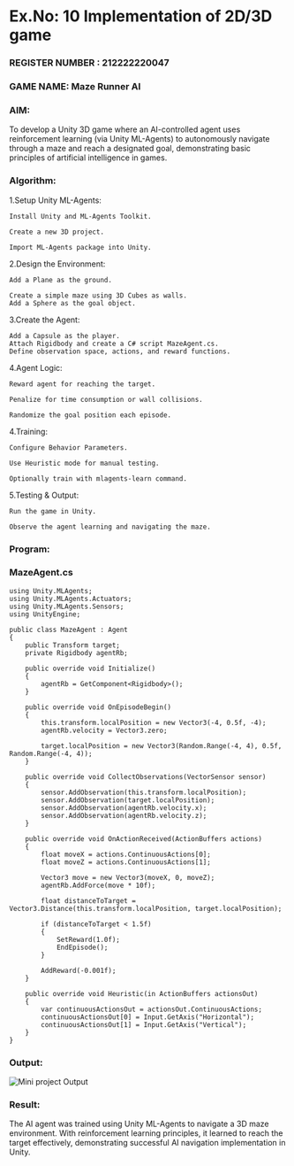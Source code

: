 # Ex.No: 10  Implementation of 2D/3D game                                                                            
### REGISTER NUMBER : 212222220047
### GAME NAME: Maze Runner AI
### AIM: 
To develop a Unity 3D game where an AI-controlled agent uses reinforcement learning (via Unity ML-Agents) to autonomously navigate through a maze and reach a designated goal, demonstrating basic principles of artificial intelligence in games.

### Algorithm:

1.Setup Unity ML-Agents:

    Install Unity and ML-Agents Toolkit.

    Create a new 3D project.

    Import ML-Agents package into Unity.
2.Design the Environment:

    Add a Plane as the ground.

    Create a simple maze using 3D Cubes as walls.
    Add a Sphere as the goal object.

3.Create the Agent:

    Add a Capsule as the player.
    Attach Rigidbody and create a C# script MazeAgent.cs.
    Define observation space, actions, and reward functions.

4.Agent Logic:

    Reward agent for reaching the target.

    Penalize for time consumption or wall collisions.

    Randomize the goal position each episode.

4.Training:

    Configure Behavior Parameters.

    Use Heuristic mode for manual testing.

    Optionally train with mlagents-learn command.

5.Testing & Output:

    Run the game in Unity.

    Observe the agent learning and navigating the maze.

### Program:
### MazeAgent.cs
```
using Unity.MLAgents;
using Unity.MLAgents.Actuators;
using Unity.MLAgents.Sensors;
using UnityEngine;

public class MazeAgent : Agent
{
    public Transform target;
    private Rigidbody agentRb;

    public override void Initialize()
    {
        agentRb = GetComponent<Rigidbody>();
    }

    public override void OnEpisodeBegin()
    {
        this.transform.localPosition = new Vector3(-4, 0.5f, -4);
        agentRb.velocity = Vector3.zero;

        target.localPosition = new Vector3(Random.Range(-4, 4), 0.5f, Random.Range(-4, 4));
    }

    public override void CollectObservations(VectorSensor sensor)
    {
        sensor.AddObservation(this.transform.localPosition);
        sensor.AddObservation(target.localPosition);
        sensor.AddObservation(agentRb.velocity.x);
        sensor.AddObservation(agentRb.velocity.z);
    }

    public override void OnActionReceived(ActionBuffers actions)
    {
        float moveX = actions.ContinuousActions[0];
        float moveZ = actions.ContinuousActions[1];

        Vector3 move = new Vector3(moveX, 0, moveZ);
        agentRb.AddForce(move * 10f);

        float distanceToTarget = Vector3.Distance(this.transform.localPosition, target.localPosition);

        if (distanceToTarget < 1.5f)
        {
            SetReward(1.0f);
            EndEpisode();
        }

        AddReward(-0.001f);
    }

    public override void Heuristic(in ActionBuffers actionsOut)
    {
        var continuousActionsOut = actionsOut.ContinuousActions;
        continuousActionsOut[0] = Input.GetAxis("Horizontal");
        continuousActionsOut[1] = Input.GetAxis("Vertical");
    }
}
```
### Output:

![Mini project Output](https://github.com/user-attachments/assets/60cc6f30-9bc5-401a-b12c-bacfd06bd71b)


### Result:
The AI agent was trained using Unity ML-Agents to navigate a 3D maze environment. With reinforcement learning principles, it learned to reach the target effectively, demonstrating successful AI navigation implementation in Unity.


